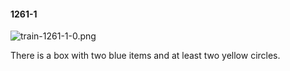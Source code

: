 #### 1261-1
![train-1261-1-0.png](https://github.com/lil-lab/nlvr/raw/master/nlvr/train/images/30/train-1261-1-0.png "train-1261-1-0.png")

There is a box with two blue items and at least two yellow circles.